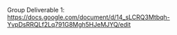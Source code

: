 Group Deliverable 1: https://docs.google.com/document/d/14_sLCRQ3Mtbqh-YvpDsRRQLf2Lq791G8Mgh5HJeMJYQ/edit
